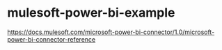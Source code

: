 # mulesoft-power-bi-example

https://docs.mulesoft.com/microsoft-power-bi-connector/1.0/microsoft-power-bi-connector-reference
